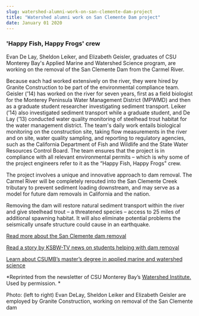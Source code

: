 ```yaml
---
slug: watershed-alumni-work-on-san-clemente-dam-project
title: "Watershed alumni work on San Clemente Dam project"
date: January 01 2020
---
```


<h3>'Happy Fish, Happy Frogs' crew</h3><p>Evan De Lay, Sheldon Leiker, and Elizabeth Geisler, graduates of CSU Monterey Bay's Applied Marine and Watershed Science program, are working on the removal of the San Clemente Dam from the Carmel River.
</p><p>Because each had worked extensively on the river, they were hired by Granite Construction to be part of the environmental compliance team. Geisler &#40;’14&#41; has worked on the river for seven years, first as a field biologist for the Monterey Peninsula Water Management District &#40;MPWMD&#41; and then as a graduate student researcher investigating sediment transport. Leiker &#40;’14&#41; also investigated sediment transport while a graduate student, and De Lay &#40;’13&#41; conducted water quality monitoring of steelhead trout habitat for the water management district. The team's daily work entails biological monitoring on the construction site, taking flow measurements in the river and on site, water quality sampling, and reporting to regulatory agencies, such as the California Department of Fish and Wildlife and the State Water Resources Control Board. The team ensures that the project is in compliance with all relevant environmental permits – which is why some of the project engineers refer to it as the “Happy Fish, Happy Frogs" crew.
</p><p>The project involves a unique and innovative approach to dam removal. The Carmel River will be completely rerouted into the San Clemente Creek tributary to prevent sediment loading downstream, and may serve as a model for future dam removals in California and the nation.
</p><p>Removing the dam will restore natural sediment transport within the river and give steelhead trout – a threatened species – access to 25 miles of additional spawning habitat. It will also eliminate potential problems the seismically unsafe structure could cause in an earthquake.
</p><p><a href="http://www.sanclementedamremoval.org">Read more about the San Clemente dam removal</a>
</p><p><a href="http://www.ksbw.com/news/central&#45;california/monterey/csu&#45;monterey&#45;bay&#45;students&#45;helping&#45;with&#45;carmel&#45;river&#45;dam&#45;removal/21164836#!bLMi0">Read a story by KSBW&#45;TV news on students helping with dam removal</a>
</p><p><a href="http://sep.csumb.edu/amws/">Learn about CSUMB’s master’s degree in applied marine and watershed science</a>
</p><p>&#42;Reprinted from the newsletter of CSU Monterey Bay’s <a href="http://watershed.csumb.edu/wi/">Watershed Institute.</a> Used by permission. &#42;
</p><p>Photo: &#40;left to right&#41; Evan DeLay, Sheldon Leiker and Elizabeth Geisler are employed by Granite Construction, working on removal of the San Clemente dam
</p>
